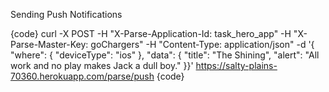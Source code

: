 Sending Push Notifications

{code}
curl -X POST -H "X-Parse-Application-Id: task_hero_app" -H "X-Parse-Master-Key: goChargers" -H "Content-Type: application/json" -d '{ "where": { "deviceType": "ios" }, "data": { "title": "The Shining", "alert": "All work and no play makes Jack a dull boy." }}' https://salty-plains-70360.herokuapp.com/parse/push
{code}

